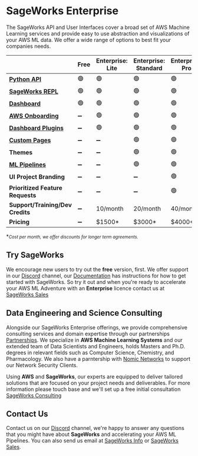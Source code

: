 # SageWorks Enterprise
The SageWorks API and User Interfaces cover a broad set of AWS Machine Learning services and provide easy to use abstraction and visualizations of your AWS ML data. We offer a wide range of options to best fit your companies needs.


|   | Free           | Enterprise: Lite  | Enterprise: Standard | Enterprise: Pro  |
|---|----------------|-------------|-----------------|------------------|
| **[Python API](https://supercowpowers.github.io/sageworks/api_classes/overview/)** | 🟢  | 🟢  | 🟢  | 🟢 |
| **[SageWorks REPL](https://supercowpowers.github.io/sageworks/repl/)** | 🟢  | 🟢  | 🟢 | 🟢 |
| **[Dashboard](https://supercowpowers.github.io/sageworks/)** | 🟢  | 🟢  | 🟢 | 🟢 |
| **[AWS Onboarding](https://supercowpowers.github.io/sageworks/aws_setup/core_stack/)**      | ➖ | 🟢  | 🟢  | 🟢 |
| **[Dashboard Plugins](https://supercowpowers.github.io/sageworks/plugins/)** | ➖  | 🟢  | 🟢  | 🟢 |
| **[Custom Pages](https://supercowpowers.github.io/sageworks/plugins/)**        | ➖  | ➖  | 🟢  | 🟢 |
| **Themes**              | ➖  | ➖  | 🟢  | 🟢 |
| **[ML Pipelines](https://supercowpowers.github.io/sageworks/api_classes/pipelines/)**        | ➖  | ➖  | 🟢  | 🟢 |
| **UI Project Branding** | ➖  | ➖  | ➖  | 🟢 |
| **Prioritized Feature Requests** | ➖| ➖| ➖ |🟢|
| **Support/Training/Dev Credits**   | ➖ | 10/month | 20/month | 40/month |
| **Pricing**            | ➖ | $1500*| $3000* | $4000* |

\*<small>*Cost per month, we offer discounts for longer term agreements.*</small>

## Try SageWorks
We encourage new users to try out the **free** version, first. We offer support in our [Discord](https://discord.gg/WHAJuz8sw8) channel, our [Documentation](https://supercowpowers.github.io/sageworks/) has instructions for how to get started with SageWorks. So try it out and when you're ready to accelerate your AWS ML Adventure with an **Enterprise** licence contact us at [SageWorks Sales](mailto:sales@supercowpowers.com)


## Data Engineering and Science Consulting

Alongside our SageWorks Enterprise offerings, we provide comprehensive consulting services and domain expertise through our partnerships [Partnerships](https://www.supercowpowers.com/home#h.qau620rju99x). We specialize in **AWS Machine Learning Systems** and our extended team of Data Scientists and Engineers, holds Masters and Ph.D. degrees in relevant fields such as Computer Science, Chemistry, and Pharmacology. We also have a parntership with [Nomic Networks](https://nomicnetworks.com) to support our Network Security Clients.

Using **AWS** and **SageWorks**, our experts are equipped to deliver tailored solutions that are focused on your project needs and deliverables. For more information please touch base and we'll set up a free initial consultation [SageWorks Consulting](mailto:consulting@supercowpowers.com)

## Contact Us
Contact us on our [Discord](https://discord.gg/WHAJuz8sw8) channel, we're happy to answer any questions that you might have about **SageWorks** and accelerating your AWS ML Pipelines. You can also send us email at [SageWorks Info](mailto:sageworks@supercowpowers.com) or  [SageWorks Sales](mailto:sales@supercowpowers.com).